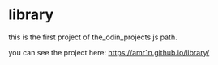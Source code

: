 # library

this is the first project of the_odin_projects js path.

you can see the project here:
https://amr1n.github.io/library/